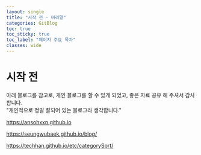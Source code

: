 ```yaml
---
layout: single
title: "시작 전 - 머리말"
categories: GitBlog
toc: true
toc_sticky: true
toc_label: "페이지 주요 목차"
classes: wide
---
```


# 시작 전
아래 블로그를 참고로, 개인 블로그를 할 수 있게 되었고, 
좋은 자료 공유 해 주셔서 감사합니다.  
"개인적으로 정말 잘되어 있는 블로그라 생각합니다." 
  

<https://ansohxxn.github.io>

<https://seungwubaek.github.io/blog/>
  
<https://techhan.github.io/etc/categorySort/>





